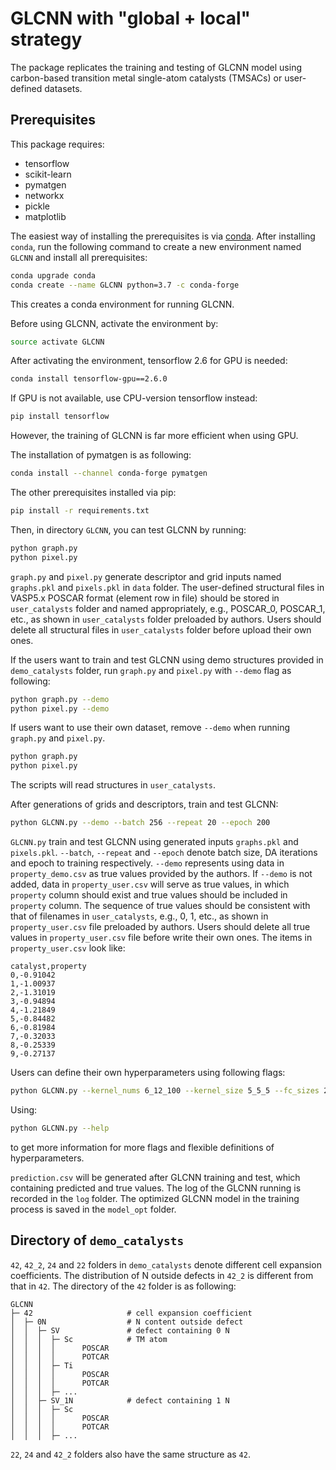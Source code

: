 # GLCNN with "global + local" strategy
 
The package replicates the training and testing of GLCNN model 
using carbon-based transition metal single-atom catalysts (TMSACs) or user-defined datasets.

##  Prerequisites

This package requires:

- tensorflow
- scikit-learn
- pymatgen
- networkx
- pickle
- matplotlib

The easiest way of installing the prerequisites is via [conda](https://www.anaconda.com). 
After installing `conda`, run the following command to create a new environment named `GLCNN` 
and install all prerequisites:

```bash
conda upgrade conda
conda create --name GLCNN python=3.7 -c conda-forge
```

This creates a conda environment for running GLCNN. 

Before using GLCNN, activate the environment by:

```bash
source activate GLCNN
```

After activating the environment, tensorflow 2.6 for GPU is needed:

```bash
conda install tensorflow-gpu==2.6.0
```

If GPU is not available, use CPU-version tensorflow instead:

```bash
pip install tensorflow
```

However, the training of GLCNN is far more efficient when using GPU.

The installation of pymatgen is as following:

```bash
conda install --channel conda-forge pymatgen
```

The other prerequisites installed via pip:

```bash
pip install -r requirements.txt
```

Then, in directory `GLCNN`, you can test GLCNN by running:

```bash
python graph.py
python pixel.py
```

`graph.py` and `pixel.py` generate descriptor and grid inputs named `graphs.pkl` and `pixels.pkl` in `data` folder.
The user-defined structural files in VASP5.x POSCAR format (element row in file) should be 
stored in `user_catalysts` folder and named appropriately, e.g., POSCAR_0, POSCAR_1, etc., 
as shown in `user_catalysts` folder preloaded by authors.
Users should delete all structural files in `user_catalysts` folder before upload their own ones.

If the users want to train and test GLCNN using demo structures provided in `demo_catalysts` folder,
run `graph.py` and `pixel.py` with `--demo` flag as following:

```bash
python graph.py --demo
python pixel.py --demo
```

If users want to use their own dataset, remove `--demo` when running `graph.py` and `pixel.py`.

```bash
python graph.py
python pixel.py
```

The scripts will read structures in `user_catalysts`.

After generations of grids and descriptors, train and test GLCNN:

```bash
python GLCNN.py --demo --batch 256 --repeat 20 --epoch 200
```

`GLCNN.py` train and test GLCNN using generated inputs `graphs.pkl` and `pixels.pkl`. 
`--batch`, `--repeat` and `--epoch` denote batch size, DA iterations and epoch to training respectively.
`--demo` represents using data in `property_demo.csv` as true values provided by the authors.
If `--demo` is not added, data in `property_user.csv` will serve as true values, 
in which `property` column should exist and true values should be included in `property` column.
The sequence of true values should be consistent with that of filenames in `user_catalysts`, e.g., 0, 1, etc.,
as shown in `property_user.csv` file preloaded by authors.
Users should delete all true values in `property_user.csv` file before write their own ones.
The items in `property_user.csv` look like:

```csv
catalyst,property
0,-0.91042
1,-1.00937
2,-1.31019
3,-0.94894
4,-1.21849
5,-0.84482
6,-0.81984
7,-0.32033
8,-0.25339
9,-0.27137
```

Users can define their own hyperparameters using following flags:
```bash
python GLCNN.py --kernel_nums 6_12_100 --kernel_size 5_5_5 --fc_sizes 2000_1000_200_1 --dropout_rate 0.3
```

Using:
```bash
python GLCNN.py --help
```
to get more information for more flags and flexible definitions of hyperparameters.

`prediction.csv` will be generated after GLCNN training and test, which containing predicted and true values.
The log of the GLCNN running is recorded in the `log` folder. 
The optimized GLCNN model in the training process is saved in the `model_opt` folder. 

## Directory of `demo_catalysts`
`42`, `42_2`, `24` and `22` folders in `demo_catalysts` denote different cell expansion coefficients. 
The distribution of N outside defects in `42_2` is different from that in `42`. 
The directory of the `42` folder is as following:

```
GLCNN
├─ 42                     # cell expansion coefficient
│  ├─ 0N                  # N content outside defect
│  │  ├─ SV               # defect containing 0 N
│  │  │  ├─ Sc            # TM atom
│  │  │  │      POSCAR
│  │  │  │      POTCAR
│  │  │  ├─ Ti
│  │  │  │      POSCAR
│  │  │  │      POTCAR
│  │  │  ├─ ...
│  │  ├─ SV_1N            # defect containing 1 N
│  │  │  ├─ Sc
│  │  │  │      POSCAR
│  │  │  │      POTCAR
│  │  │  ├─ ...
```

`22`, `24` and `42_2` folders also have the same structure as `42`.
